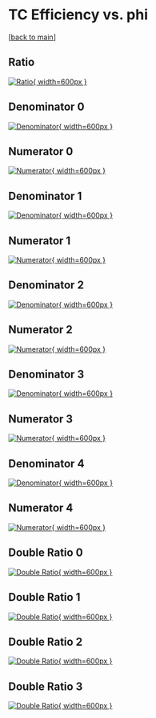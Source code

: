 # TC Efficiency vs. phi

[[back to main](./)]



## Ratio

[![Ratio](../mtv/var/TC_xtr_13_-1_eff_phi.png){ width=600px }](../mtv/var/TC_xtr_13_-1_eff_phi.pdf)

## Denominator 0

[![Denominator](../mtv/den/TC_xtr_13_-1_eff_phi_den0.png){ width=600px }](../mtv/den/TC_xtr_13_-1_eff_phi_den0.pdf)

## Numerator 0

[![Numerator](../mtv/num/TC_xtr_13_-1_eff_phi_num0.png){ width=600px }](../mtv/num/TC_xtr_13_-1_eff_phi_num0.pdf)

## Denominator 1

[![Denominator](../mtv/den/TC_xtr_13_-1_eff_phi_den1.png){ width=600px }](../mtv/den/TC_xtr_13_-1_eff_phi_den1.pdf)

## Numerator 1

[![Numerator](../mtv/num/TC_xtr_13_-1_eff_phi_num1.png){ width=600px }](../mtv/num/TC_xtr_13_-1_eff_phi_num1.pdf)

## Denominator 2

[![Denominator](../mtv/den/TC_xtr_13_-1_eff_phi_den2.png){ width=600px }](../mtv/den/TC_xtr_13_-1_eff_phi_den2.pdf)

## Numerator 2

[![Numerator](../mtv/num/TC_xtr_13_-1_eff_phi_num2.png){ width=600px }](../mtv/num/TC_xtr_13_-1_eff_phi_num2.pdf)

## Denominator 3

[![Denominator](../mtv/den/TC_xtr_13_-1_eff_phi_den3.png){ width=600px }](../mtv/den/TC_xtr_13_-1_eff_phi_den3.pdf)

## Numerator 3

[![Numerator](../mtv/num/TC_xtr_13_-1_eff_phi_num3.png){ width=600px }](../mtv/num/TC_xtr_13_-1_eff_phi_num3.pdf)

## Denominator 4

[![Denominator](../mtv/den/TC_xtr_13_-1_eff_phi_den4.png){ width=600px }](../mtv/den/TC_xtr_13_-1_eff_phi_den4.pdf)

## Numerator 4

[![Numerator](../mtv/num/TC_xtr_13_-1_eff_phi_num4.png){ width=600px }](../mtv/num/TC_xtr_13_-1_eff_phi_num4.pdf)

## Double Ratio 0

[![Double Ratio](../mtv/ratio/TC_xtr_13_-1_eff_phi_ratio0.png){ width=600px }](../mtv/ratio/TC_xtr_13_-1_eff_phi_ratio0.pdf)

## Double Ratio 1

[![Double Ratio](../mtv/ratio/TC_xtr_13_-1_eff_phi_ratio1.png){ width=600px }](../mtv/ratio/TC_xtr_13_-1_eff_phi_ratio1.pdf)

## Double Ratio 2

[![Double Ratio](../mtv/ratio/TC_xtr_13_-1_eff_phi_ratio2.png){ width=600px }](../mtv/ratio/TC_xtr_13_-1_eff_phi_ratio2.pdf)

## Double Ratio 3

[![Double Ratio](../mtv/ratio/TC_xtr_13_-1_eff_phi_ratio3.png){ width=600px }](../mtv/ratio/TC_xtr_13_-1_eff_phi_ratio3.pdf)

